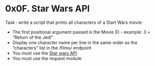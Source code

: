 # 0x0F. Star Wars API

Task :
write a script that prints all characters of a Start Wars movie:
- The first positional argument passed is the Movie ID - example: 3 = “Return of the Jedi”
- Display one character name per line in the same order as the “characters” list in the /films/ endpoint
- You must use the [Star wars API](https://swapi-api.hbtn.io/)
- You must use the request module
